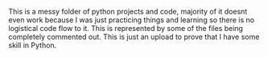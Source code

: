 This is a messy folder of python projects and code, majority of it doesnt even work because I was just practicing things and learning so there is no logistical code flow to it. This is represented by some of the files being completely commented out. This is just an upload to prove that I have some skill in Python. 
